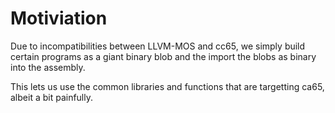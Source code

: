 
# Motiviation

Due to incompatibilities between LLVM-MOS and cc65, we simply build certain programs as a giant binary blob
and the import the blobs as binary into the assembly.

This lets us use the common libraries and functions that are targetting ca65, albeit a bit painfully.
